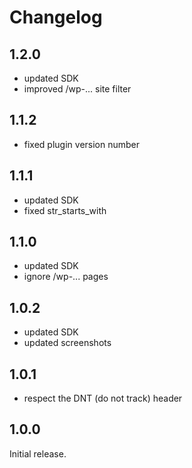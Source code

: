 # Changelog

## 1.2.0

* updated SDK
* improved /wp-... site filter

## 1.1.2

* fixed plugin version number

## 1.1.1

* updated SDK
* fixed str_starts_with

## 1.1.0

* updated SDK
* ignore /wp-... pages

## 1.0.2

* updated SDK
* updated screenshots

## 1.0.1

* respect the DNT (do not track) header

## 1.0.0

Initial release.
